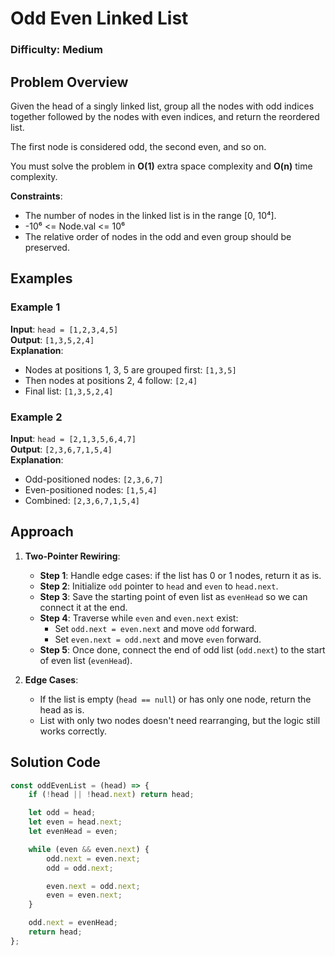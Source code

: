 # Odd Even Linked List

### Difficulty: Medium

## Problem Overview

Given the head of a singly linked list, group all the nodes with odd indices together followed by the nodes with even indices, and return the reordered list.

The first node is considered odd, the second even, and so on.

You must solve the problem in **O(1)** extra space complexity and **O(n)** time complexity.

**Constraints**:

- The number of nodes in the linked list is in the range [0, 10⁴].
- -10⁶ <= Node.val <= 10⁶
- The relative order of nodes in the odd and even group should be preserved.

## Examples

### Example 1

**Input**: `head = [1,2,3,4,5]`  
**Output**: `[1,3,5,2,4]`  
**Explanation**:

- Nodes at positions 1, 3, 5 are grouped first: `[1,3,5]`
- Then nodes at positions 2, 4 follow: `[2,4]`
- Final list: `[1,3,5,2,4]`

### Example 2

**Input**: `head = [2,1,3,5,6,4,7]`  
**Output**: `[2,3,6,7,1,5,4]`  
**Explanation**:

- Odd-positioned nodes: `[2,3,6,7]`
- Even-positioned nodes: `[1,5,4]`
- Combined: `[2,3,6,7,1,5,4]`

## Approach

1. **Two-Pointer Rewiring**:

    - **Step 1**: Handle edge cases: if the list has 0 or 1 nodes, return it as is.
    - **Step 2**: Initialize `odd` pointer to `head` and `even` to `head.next`.
    - **Step 3**: Save the starting point of even list as `evenHead` so we can connect it at the end.
    - **Step 4**: Traverse while `even` and `even.next` exist:
        - Set `odd.next = even.next` and move `odd` forward.
        - Set `even.next = odd.next` and move `even` forward.
    - **Step 5**: Once done, connect the end of odd list (`odd.next`) to the start of even list (`evenHead`).

2. **Edge Cases**:
    - If the list is empty (`head == null`) or has only one node, return the head as is.
    - List with only two nodes doesn't need rearranging, but the logic still works correctly.

## Solution Code

```javascript
const oddEvenList = (head) => {	
    if (!head || !head.next) return head;

    let odd = head;
    let even = head.next;
    let evenHead = even;

    while (even && even.next) {
        odd.next = even.next;
        odd = odd.next;

        even.next = odd.next;
        even = even.next;
    }

    odd.next = evenHead;
    return head;
};
